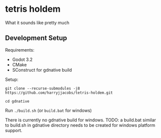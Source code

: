 # tetris holdem

What it sounds like pretty much

## Development Setup

Requirements:
- Godot 3.2
- CMake
- SConstruct for gdnative build

Setup:

`git clone --recurse-submodules -j8 https://github.com/harryjjacobs/tetris-holdem.git`

`cd gdnative`

Run `./build.sh` (or `build.bat` for windows) 

There is currently no gdnative build for windows. TODO: a build.bat similar to build.sh in gdnative directory needs to be created
for windows platform support.